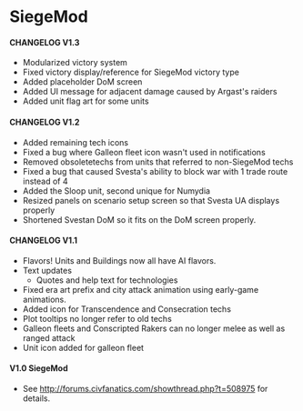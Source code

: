 SiegeMod
====

#### CHANGELOG V1.3
- Modularized victory system
- Fixed victory display/reference for SiegeMod victory type
- Added placeholder DoM screen
- Added UI message for adjacent damage caused by Argast's raiders
- Added unit flag art for some units

#### CHANGELOG V1.2
- Added remaining tech icons
- Fixed a bug where Galleon fleet icon wasn't used in notifications
- Removed obsoletetechs from units that referred to non-SiegeMod techs
- Fixed a bug that caused Svesta's ability to block war with 1 trade route instead of 4
- Added the Sloop unit, second unique for Numydia
- Resized panels on scenario setup screen so that Svesta UA displays properly
- Shortened Svestan DoM so it fits on the DoM screen properly.

#### CHANGELOG V1.1

- Flavors! Units and Buildings now all have AI flavors.
- Text updates
    - Quotes and help text for technologies
- Fixed era art prefix and city attack animation using early-game animations.
- Added icon for Transcendence and Consecration techs
- Plot tooltips no longer refer to old techs
- Galleon fleets and Conscripted Rakers can no longer melee as well as ranged attack
- Unit icon added for galleon fleet

#### V1.0 SiegeMod
- See http://forums.civfanatics.com/showthread.php?t=508975 for details.
